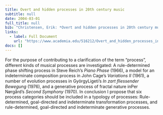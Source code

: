```yaml
---
title: Overt and hidden processes in 20th century music
subtitle: null
date: 2004-03-01
full_title: null
bib: "Christensen, Erik: *Overt and hidden processes in 20th century music*, Axiomathes, Springer 2004"
links:
  - label: Full Document
    url: "https://www.academia.edu/516212/Overt_and_hidden_processes_in_20th_century_music"
docs: []
---
```


For the purpose of contributing to a clariﬁcation of the term “process”, different kinds of musical processes are investigated: A rule-determined phase shifting process in Steve Reich’s _Piano Phase_ (1966), a model for an indeterminate composition process in John Cage’s _Variations II_ (1961), a number of evolution processes in GyörgyLigeti’s _In zart ﬂiessender Bewegung_ (1976), and a generative process of fractal nature inPer Nørgård’s
_Second Symphony_ (1970). In conclusion I propose that six process categories should be included in a typology of processes: Rule-determined, goal-directed and indeterminate transformation processes, and rule-determined, goal-directed and indeterminate generative processes.
